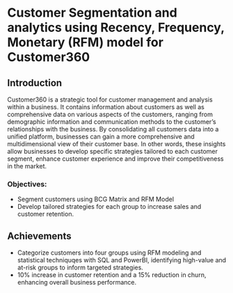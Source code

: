 # Customer Segmentation and analytics using Recency, Frequency, Monetary (RFM) model for Customer360 

## Introduction
Customer360 is a strategic tool for customer management and analysis within a business. It contains information about customers as well as comprehensive data on various aspects of the customers, ranging from demographic information and communication methods to the customer’s relationships with the business. 
By consolidating all customers data into a unified platform, businesses can gain a more comprehensive and multidimensional view of their customer base. In other words, these insights allow businesses to develop specific strategies tailored to each customer segment, enhance customer experience and improve their competitiveness in the market. 

### Objectives: 
- Segment customers using BCG Matrix and RFM Model
- Develop tailored strategies for each group to increase sales and customer retention. 
## Achievements 
- Categorize customers into four groups using RFM modeling and statistical techniquqes with SQL and PowerBI, identifying high-value and at-risk groups to inform targeted strategies.
- 10% increase in customer retention and a 15% reduction in churn, enhancing overall business performance.  

